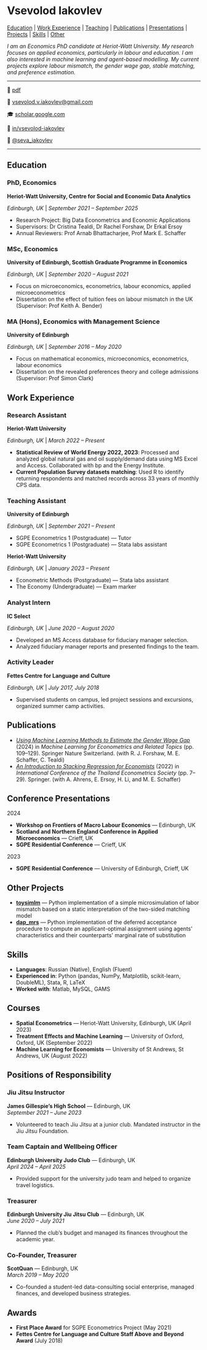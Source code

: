 # Vsevolod Iakovlev
[Education](#education) | [Work Experience](#work-experience) | [Teaching](#teaching-assistant ) | [Publications](#publications) | [Presentations](#conference-presentations) | [Projects](#other-projects) | [Skills](#skills)  | [Other](#courses)

*I am an Economics PhD candidate at Heriot-Watt University. My research focuses on applied economics, particularly in labour and education. I am also interested in machine learning and agent-based modelling. My current projects explore labour mismatch, the gender wage gap, stable matching, and preference estimation.*

---

:page_facing_up: [pdf](./cv_vsevolod_iakovlev.pdf)

:email: [vsevolod.v.iakovlev@gmail.com](mailto:vsevolod.v.iakovlev@gmail.com)

:mortar_board: [scholar.google.com](https://scholar.google.com/citations?user=PhEW2foAAAAJ&hl=en)

:necktie: [in/vsevolod-iakovlev](https://www.linkedin.com/in/vsevolod-iakovlev/)

:speech_balloon: [@seva_iakovlev](https://x.com/seva_iakovlev)

---

## Education  

### PhD, Economics  
**Heriot-Watt University, Centre for Social and Economic Data Analytics**

*Edinburgh, UK* | *September 2021 – September 2025*  
- Research Project: Big Data Econometrics and Economic Applications  
- Supervisors: Dr Cristina Tealdi, Dr Rachel Forshaw, Dr Erkal Ersoy  
- Annual Reviewers: Prof Arnab Bhattacharjee, Prof Mark E. Schaffer  

### MSc, Economics  
**University of Edinburgh, Scottish Graduate Programme in Economics**

*Edinburgh, UK* | *September 2020 – August 2021*  
- Focus on microeconomics, econometrics, labour economics, applied microeconometrics  
- Dissertation on the effect of tuition fees on labour mismatch in the UK (Supervisor: Prof Keith A. Bender)  

### MA (Hons), Economics with Management Science  
**University of Edinburgh** 

*Edinburgh, UK* | *September 2016 – May 2020*  
- Focus on mathematical economics, microeconomics, econometrics, labour economics  
- Dissertation on the revealed preferences theory and college admissions (Supervisor: Prof Simon Clark)  

## Work Experience  

### Research Assistant  
**Heriot-Watt University**

*Edinburgh, UK* | *March 2022 – Present*  
- **Statistical Review of World Energy 2022, 2023**: Processed and analyzed global natural gas and oil supply/demand data using MS Excel and Access. Collaborated with bp and the Energy Institute.  
- **Current Population Survey datasets matching**: Used R to identify returning respondents and matched records across 33 years of monthly CPS data.  

### Teaching Assistant  
**University of Edinburgh**

*Edinburgh, UK* | *September 2021 – Present*  
- SGPE Econometrics 1 (Postgraduate) — Tutor  
- SGPE Econometrics 1 (Postgraduate) — Stata labs assistant

**Heriot-Watt University**

*Edinburgh, UK* | *January 2023 – Present*
- Econometric Methods (Postgraduate) — Stata labs assistant
- The Economy (Undergraduate) — Exam marker

### Analyst Intern  
**IC Select**

*Edinburgh, UK* | *June 2020 – August 2020*  
- Developed an MS Access database for fiduciary manager selection.  
- Analyzed fiduciary manager reports and presented findings to the team.  

### Activity Leader  
**Fettes Centre for Language and Culture**

*Edinburgh, UK* | *July 2017, July 2018*  
- Supervised students on campus, led project sessions and excursions, organized summer camp activities.  

## Publications  

- [*Using Machine Learning Methods to Estimate the Gender Wage Gap*](https://link.springer.com/chapter/10.1007/978-3-031-43601-7_6) (2024) in *Machine Learning for Econometrics and Related Topics* (pp. 109–129). Springer Nature Switzerland. (with R. J. Forshaw, M. E. Schaffer, C. Tealdi)
- [*An Introduction to Stacking Regression for Economists*](https://link.springer.com/chapter/10.1007/978-3-030-97273-8_2) (2022) in *International Conference of the Thailand Econometrics Society* (pp. 7–29). Springer. (with A. Ahrens, E. Ersoy, H. Li, and M. E. Schaffer)  

## Conference Presentations  

2024
- **Workshop on Frontiers of Macro Labour Economics** — Edinburgh, UK
- **Scotland and Northern England Conference in Applied Microeconomics** — Crieff, UK  
- **SGPE Residential Conference** — Crieff, UK

2023
- **SGPE Residential Conference** — University of Edinburgh, Crieff, UK

## Other Projects

- [**toysimlm**](https://github.com/vsevolodiakovlev/toysimlm) — Python implementation of a simple microsimulation of labor mismatch based on a static interpretation of the two-sided matching model  
- [**dap\_mrs**](https://github.com/vsevolodiakovlev/dap_mrs) — Python implementation of the deferred acceptance procedure to compute an applicant-optimal assignment using agents' characteristics and their counterparts' marginal rate of substitution


## Skills  

- **Languages**: Russian (Native), English (Fluent)  
- **Experienced in**: Python (pandas, NumPy, Matplotlib, scikit-learn, DoubleML), Stata, R, LaTeX  
- **Worked with**: Matlab, MySQL, GAMS  

## Courses  

- **Spatial Econometrics** — Heriot-Watt University, Edinburgh, UK (April 2023)  
- **Treatment Effects and Machine Learning** — University of Oxford, Oxford, UK (September 2022)  
- **Machine Learning for Economists** — University of St Andrews, St Andrews, UK (August 2022)  

## Positions of Responsibility  

### Jiu Jitsu Instructor  
**James Gillespie’s High School** — Edinburgh, UK  
*September 2021 – June 2023*  
- Volunteered to teach Jiu Jitsu at a junior club. Mandated instructor in the Jiu Jitsu Foundation.  

### Team Captain and Wellbeing Officer  
**Edinburgh University Judo Club** — Edinburgh, UK  
*April 2024 – April 2025*  
- Provided support for the university judo team and helped to organize travel logistics.  

### Treasurer  
**Edinburgh University Jiu Jitsu Club** — Edinburgh, UK  
*June 2020 – July 2021*  
- Planned the club’s budget and managed its finances throughout the academic year.  

### Co-Founder, Treasurer  
**ScotQuan** — Edinburgh, UK  
*March 2019 – May 2020*  
- Co-founded a student-led data-consulting social enterprise, managed finances, and developed business strategies.  

## Awards  

- **First Place Award** for SGPE Econometrics Project (May 2021)  
- **Fettes Centre for Language and Culture Staff Above and Beyond Award** (July 2018)  
